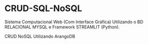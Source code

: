 ﻿# CRUD-SQL-NoSQL

Sistema Computacional Web (Com Interface Gráfica) Utilizando o BD RELACIONAL MYSQL e Framework STREAMLIT (Python).

CRUD NoSQL Utilizando ArangoDB

